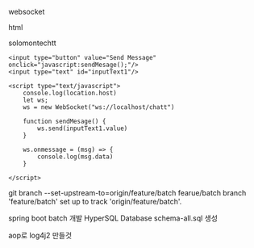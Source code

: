 websocket


html 


<!DOCTYPE html>
<html lang="en">
<head>
    <meta charset="UTF-8">
    <meta name="viewport" content="width=device-width, initial-scale=1.0">
    <title>Document</title>
</head>
<body>
    <p>
        solomontechtt
    </p>

    <input type="button" value="Send Message" onclick="javascript:sendMesage();"/>
    <input type="text" id="inputText1"/>

    <script type="text/javascript">
        console.log(location.host)
        let ws;
        ws = new WebSocket("ws://localhost/chatt")

        function sendMesage() {
            ws.send(inputText1.value) 
        }

        ws.onmessage = (msg) => {
            console.log(msg.data)
        } 

    </script>
</body>
</html>


git branch --set-upstream-to=origin/feature/batch fearue/batch
branch 'feature/batch' set up to track 'origin/feature/batch'.


spring boot batch 개발 
HyperSQL Database
schema-all.sql 생성

aop로 log4j2 만들것



